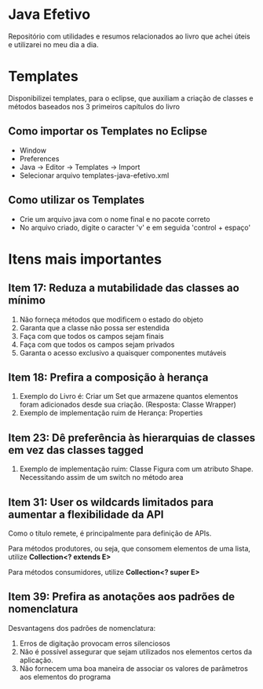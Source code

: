 # Java Efetivo
Repositório com utilidades  e resumos relacionados ao livro que achei úteis e utilizarei no meu dia a dia.

# Templates

Disponibilizei templates, para o eclipse, que auxiliam a criação de classes e métodos baseados nos 3 primeiros capítulos do livro

## Como importar os Templates no Eclipse

- Window
- Preferences
- Java -> Editor -> Templates -> Import
- Selecionar arquivo templates-java-efetivo.xml

## Como utilizar os Templates

- Crie um arquivo java com o nome final e no pacote correto
- No arquivo criado, digite o caracter 'v' e em seguida 'control + espaço'

# Itens mais importantes

## Item 17: Reduza a mutabilidade das classes ao mínimo
1. Não forneça métodos que modificem o estado do objeto
2. Garanta que a classe não possa ser estendida
3. Faça com que todos os campos sejam finais
4. Faça com que todos os campos sejam privados
5. Garanta o acesso exclusivo a quaisquer componentes mutáveis

## Item 18: Prefira a composição à herança
1. Exemplo do Livro é: Criar um Set que armazene quantos elementos foram adicionados desde sua criação. (Resposta: Classe Wrapper)
2. Exemplo de implementação ruim de Herança: Properties

## Item 23: Dê preferência às hierarquias de classes em vez das classes tagged
1. Exemplo de implementação ruim: Classe Figura com um atributo Shape. Necessitando assim de um switch no método area

## Item 31: User os wildcards limitados para aumentar a flexibilidade da API
Como o título remete, é principalmente para definição de APIs.

Para métodos produtores, ou seja, que consomem elementos de uma lista, utilize **Collection<? extends E>**

Para métodos consumidores, utilize **Collection<? super E>**

## Item 39: Prefira as anotações aos padrões de nomenclatura
Desvantagens dos padrões de nomenclatura:
1. Erros de digitação provocam erros silenciosos
2. Não é possível assegurar que sejam utilizados nos elementos certos da aplicação.
3. Não fornecem uma boa maneira de associar os valores de parâmetros aos elementos do programa